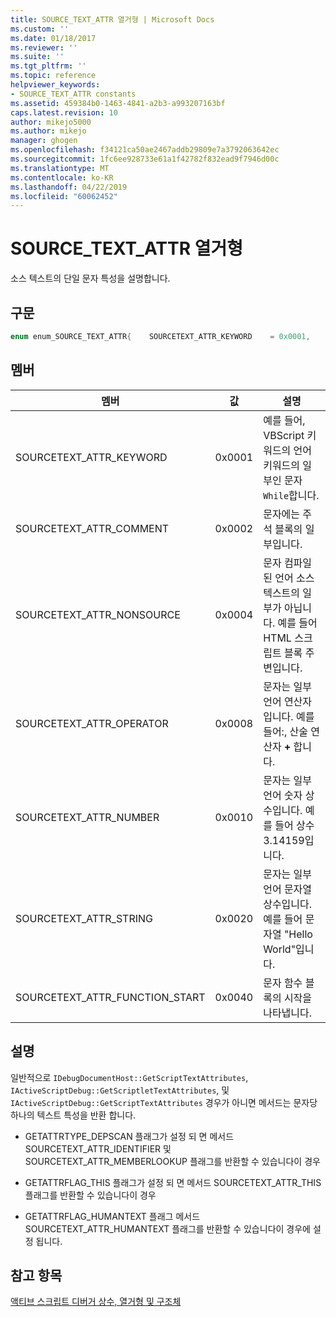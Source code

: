 ```yaml
---
title: SOURCE_TEXT_ATTR 열거형 | Microsoft Docs
ms.custom: ''
ms.date: 01/18/2017
ms.reviewer: ''
ms.suite: ''
ms.tgt_pltfrm: ''
ms.topic: reference
helpviewer_keywords:
- SOURCE_TEXT_ATTR constants
ms.assetid: 459384b0-1463-4841-a2b3-a993207163bf
caps.latest.revision: 10
author: mikejo5000
ms.author: mikejo
manager: ghogen
ms.openlocfilehash: f34121ca50ae2467addb29809e7a3792063642ec
ms.sourcegitcommit: 1fc6ee928733e61a1f42782f832ead9f7946d00c
ms.translationtype: MT
ms.contentlocale: ko-KR
ms.lasthandoff: 04/22/2019
ms.locfileid: "60062452"
---
```

# <a name="sourcetextattr-enumeration"></a>SOURCE_TEXT_ATTR 열거형
소스 텍스트의 단일 문자 특성을 설명합니다.  
  
## <a name="syntax"></a>구문  
  
```cpp  
enum enum_SOURCE_TEXT_ATTR{    SOURCETEXT_ATTR_KEYWORD    = 0x0001,    SOURCETEXT_ATTR_COMMENT    = 0x0002,    SOURCETEXT_ATTR_NONSOURCE    = 0x0004,    SOURCETEXT_ATTR_OPERATOR   = 0x0008,    SOURCETEXT_ATTR_NUMBER    = 0x0010,    SOURCETEXT_ATTR_STRING    = 0x0020,    SOURCETEXT_ATTR_FUNCTION_START  = 0x0040};  
```  
  
## <a name="members"></a>멤버  
  
|멤버|값|설명|  
|------------|-----------|-----------------|  
|SOURCETEXT_ATTR_KEYWORD|0x0001|예를 들어, VBScript 키워드의 언어 키워드의 일부인 문자 `While`합니다.|  
|SOURCETEXT_ATTR_COMMENT|0x0002|문자에는 주석 블록의 일부입니다.|  
|SOURCETEXT_ATTR_NONSOURCE|0x0004|문자 컴파일된 언어 소스 텍스트의 일부가 아닙니다. 예를 들어 HTML 스크립트 블록 주변입니다.|  
|SOURCETEXT_ATTR_OPERATOR|0x0008|문자는 일부 언어 연산자입니다. 예를 들어:, 산술 연산자 **+** 합니다.|  
|SOURCETEXT_ATTR_NUMBER|0x0010|문자는 일부 언어 숫자 상수입니다.  예를 들어 상수 3.14159입니다.|  
|SOURCETEXT_ATTR_STRING|0x0020|문자는 일부 언어 문자열 상수입니다. 예를 들어 문자열 "Hello World"입니다.|  
|SOURCETEXT_ATTR_FUNCTION_START|0x0040|문자 함수 블록의 시작을 나타냅니다.|  
  
## <a name="remarks"></a>설명  
 일반적으로 `IDebugDocumentHost::GetScriptTextAttributes`, `IActiveScriptDebug::GetScriptletTextAttributes`, 및 `IActiveScriptDebug::GetScriptTextAttributes` 경우가 아니면 메서드는 문자당 하나의 텍스트 특성을 반환 합니다.  
  
- GETATTRTYPE_DEPSCAN 플래그가 설정 되 면 메서드 SOURCETEXT_ATTR_IDENTIFIER 및 SOURCETEXT_ATTR_MEMBERLOOKUP 플래그를 반환할 수 있습니다이 경우  
  
- GETATTRFLAG_THIS 플래그가 설정 되 면 메서드 SOURCETEXT_ATTR_THIS 플래그를 반환할 수 있습니다이 경우  
  
- GETATTRFLAG_HUMANTEXT 플래그 메서드 SOURCETEXT_ATTR_HUMANTEXT 플래그를 반환할 수 있습니다이 경우에 설정 됩니다.  
  
## <a name="see-also"></a>참고 항목  
 [액티브 스크립트 디버거 상수, 열거형 및 구조체](../../winscript/reference/active-script-debugger-constants-enumerations-and-structures.md)